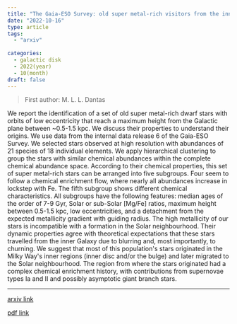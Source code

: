 ```yaml
---
title: "The Gaia-ESO Survey: old super metal-rich visitors from the inner Galaxy"
date: "2022-10-16"
type: article
tags:
  - "arxiv"
  
categories:
  - galactic disk
  - 2022(year)
  - 10(month)
draft: false
---
```

> First author: M. L. L. Dantas

 We report the identification of a set of old super metal-rich dwarf stars
with orbits of low eccentricity that reach a maximum height from the Galactic
plane between ~0.5-1.5 kpc. We discuss their properties to understand their
origins. We use data from the internal data release 6 of the Gaia-ESO Survey.
We selected stars observed at high resolution with abundances of 21 species of
18 individual elements. We apply hierarchical clustering to group the stars
with similar chemical abundances within the complete chemical abundance space.
According to their chemical properties, this set of super metal-rich stars can
be arranged into five subgroups. Four seem to follow a chemical enrichment
flow, where nearly all abundances increase in lockstep with Fe. The fifth
subgroup shows different chemical characteristics. All subgroups have the
following features: median ages of the order of 7-9 Gyr, Solar or sub-Solar
[Mg/Fe] ratios, maximum height between 0.5-1.5 kpc, low eccentricities, and a
detachment from the expected metallicity gradient with guiding radius. The high
metallicity of our stars is incompatible with a formation in the Solar
neighbourhood. Their dynamic properties agree with theoretical expectations
that these stars travelled from the inner Galaxy due to blurring and, most
importantly, to churning. We suggest that most of this population's stars
originated in the Milky Way's inner regions (inner disc and/or the bulge) and
later migrated to the Solar neighbourhood. The region from where the stars
originated had a complex chemical enrichment history, with contributions from
supernovae types Ia and II and possibly asymptotic giant branch stars.

---
[arxiv link](http://arxiv.org/abs/2210.08510v1)

[pdf link](http://arxiv.org/pdf/2210.08510v1)